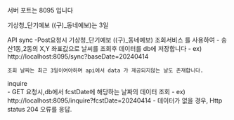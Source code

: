 서버 포트는 8095 입니다

 기상청_단기예보 ((구)_동네예보)는 3일

API
  sync 
    -Post요청시 기상청_단기예보 ((구)_동네예보) 조회서비스 를 사용하여
    - 송산1동,2동의 X,Y 좌표값으로 날씨를 조회후 데이터를 db에 저장합니다
    - ex) http://localhost:8095/sync?baseDate=20240414

    조회 날짜는 최근 3일이여야하며 api에서 data 가 제공되지않는 날도 존재합니다.


  inquire  
    - GET 요청시,db에서 fcstDate에 해당하는 날짜의 데이터 조회
    - ex) http://localhost:8095/inquire?fcstDate=20240414
    - 데이터가 없을 경우, Http status 204 오류를 응답.


    

